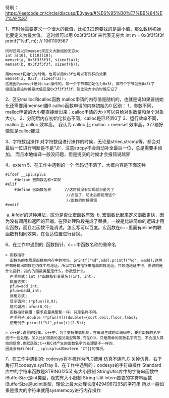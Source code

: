 待刷：https://leetcode.cn/circle/discuss/E3yavq/#%E6%95%B0%E7%BB%84%E7%AF%87

1、有时候需要定义一个很大的数值，比如322题要找的是最小值，那么数组初始化要定义为最大值。
    这时候可以用 0x3f3f3f3f 来代表无穷大
    int m = 0x3f3f3f3f
    printf("%d", m);    // 1061109567

    同时还可以用memset来定义大数组的无穷大
    int a[10], b[10][10];
    memset(a, 0x3f3f3f3f, sizeof(a));
    memset(b, 0x3f3f3f3f, sizeof(b));
    
    用memset初始化的时候，也可以用0x3f也可以有同样的效果
    memset(a, 0x3f, sizeof(a));
    这是因为memset是对char操作的，每一个字节都初始化为0x3f，那四个字节就是0x3f了
    但是注意这时候最大值还是0x3f3f3f3f，别比较大小的时候忘记了

2、区分malloc和calloc函数
    malloc申请的内存值是随机的，也就是说如果要初始化还需要用memset置0
    calloc函数申请的内存初始为0
    区别：
        1、参数不同，malloc申请的大小要直接给出来；calloc申请的大小可以只给对象数量和单个对象大小。
        2、分配后内存初始化状态不同，calloc是已经置0了
        3、运行效率不同，malloc 比 calloc 效率高。
           我认为 calloc 比 malloc + memset 效率高，377题好像就是calloc能过

3、字符数组操作
    对字符数组进行操作的时候，无论是strlen,strcmp等，都会对最后一位进行判断是不是'\0'，注意strcpy不会自动补全最后一位，总是需要手动加。
    而且本地编译一般没问题，但是提交的时候才会报错说越界

4、extern
5、在工作中遇到的一个
    代码记不清了，大概内容是下面这种

```
#ifdef __cplusplus
	#define 宏函数名称+实现
#elif
	#define 宏函数名称      //这时候没有实现就只是为了
                           //占位了，防止后面使用这个
                           //函数的时候报错
#endif
```

​    a. #ifdef的这种用法，区分是否让宏函数有效
​    b. 宏函数比起来定义函数更快，因为没有调用和返回的开销，在预处理阶段完成了替换。一般是比较简单的逻辑才用宏函数，而且宏函数不能调试。怎么写可以百度。
​    宏函数在c++里面有inline内联函数有相同效果，在合适位置进行替换。

6、在工作中遇到的: 函数指针、c++中函数名称的重命名

    > 函数指针
      函数名的本质是函数在内存中的地址，printf("%d",add);printf("%d", &add);这两种都是输出函数在内存中的地址。所以可以用指针来指向函数地址，只知道地址不行，要说明是什么指针，指向的函数类型是什么，参数是什么。
      声明方式：int (*函数指针变量名)(int, int);
      赋值方式：
      pfun=add_int;
      pfun=&add_int;
      调用方式：
      显示调用：(*pfun)(8,9);
      隐式调用：pfun(8,9);
      函数指针数组：要求变量类型都一样，只是名称不同。
      声明例子:double (*pfun[4])(double)={sqrt,ceil,floor,fabs};
      使用例子:printf("%f",pfun[i](2.5));

    > c++是c语言的超集。c++中，为了支持重载机制，在编译生成的汇编码中，要对函数的名字进行一些处理，加入比如函数的返回类型等等.而在C中，只是简单的函数名字而已，不会加入其他的信息.也就是说:C++和C对产生的函数名字的处理是不一样的.
    因此会有#ifdef __cplusplus和extern "C"{}的情况。
7、在工作中遇到的: codesys将本机作为PLC使用
    仿真不连PLC
    关掉仿真，右下角打开codesys  sysTray
8、在工作中遇到的：codesys的字符串操作
    Standard库中的字符串函数是STRING(255),有大小限制
    StringUtils库中的字符串函数中iBufferSize是int类型，隐式有大小限制
    String Util Intern苦衷的字符串函数iBufferSize是udint类型，理论上最大处理长度4294967295的字符串
    所以一般如果是很大的字符串就用sysmemcpy进行内存操作